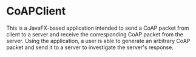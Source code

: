# CoAPClient
This is a JavaFX-based application intended to send a CoAP packet from client to a server and receive the corresponding CoAP packet from the server.
Using the application, a user is able to generate an arbitrary CoAP packet and send it to a server to investigate the server's response.